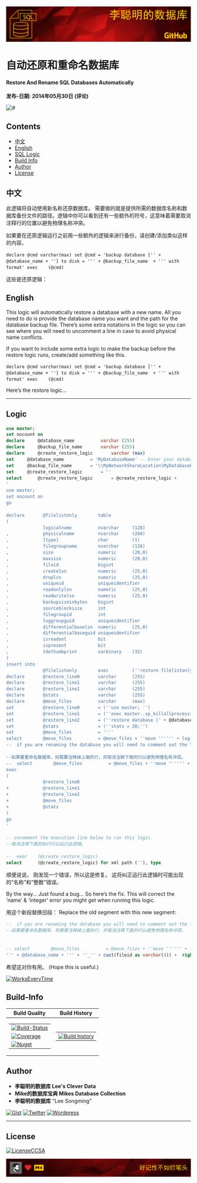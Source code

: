 ![CLEVER DATA GIT REPO](https://raw.githubusercontent.com/LiCongMingDeShujuku/git-resources/master/0-clever-data-github.png "李聪明的数据库")

# 自动还原和重命名数据库
#### Restore And Rename SQL Databases Automatically
**发布-日期: 2014年05月30日 (评论)**

![#](images/##############?raw=true "#")

## Contents

- [中文](#中文)
- [English](#English)
- [SQL Logic](#Logic)
- [Build Info](#Build-Info)
- [Author](#Author)
- [License](#License) 


## 中文
此逻辑将自动使用新名称还原数据库。 需要做的就是提供所需的数据库名称和数据库备份文件的路径。逻辑中你可以看到还有一些额外的符号，这意味着需要取消注释行的位置以避免物理名称冲突。

如果要在还原逻辑运行之前用一些额外的逻辑来进行备份，请创建/添加类似这样的内容。

`declare @cmd varchar(max)
set @cmd = 'backup database ['' +  @database_name + ''] to disk = ''' + @backup_file_name  + ''' with format'
exec    (@cmd)`

这些是还原逻辑：


## English
This logic will automatically restore a database with a new name. All you need to do is provide the database name you want and the path for the database backup file. There’s some extra notations in the logic so you can see where you will need to uncomment a line in case to avoid physical name conflicts.

If you want to include some extra logic to make the backup before the restore logic runs, create/add something like this.

`declare @cmd varchar(max)
set @cmd = 'backup database ['' +  @database_name + ''] to disk = ''' + @backup_file_name  + ''' with format'
exec    (@cmd)`


Here’s the restore logic…

---
## Logic
```SQL
use master;
set nocount on
declare     @database_name          varchar (255)
declare     @backup_file_name       varchar (255)
declare     @create_restore_logic       varchar (max)
set     @database_name          = 'MyDatabaseName' -- Enter your database name here
set     @backup_file_name       = '\\MyNetworkShareLocation\MyDatabaseBackup.bak'  -- enter your backup file here
set     @create_restore_logic       = ''
select      @create_restore_logic       = @create_restore_logic + 
'
use master;
set nocount on
go
 
declare       @filelistonly        table
(
              logicalname          nvarchar     (128)
,             physicalname         nvarchar     (260)
,             [type]               char         (1)
,             filegroupname        nvarchar     (128)
,             size                 numeric      (20,0)
,             maxsize              numeric      (20,0)
,             fileid               bigint
,             createlsn            numeric      (25,0)
,             droplsn              numeric      (25,0)
,             uniqueid             uniqueidentifier
,             readonlylsn          numeric      (25,0)
,             readwritelsn         numeric      (25,0)
,             backupsizeinbytes    bigint
,             sourceblocksize      int
,             filegroupid          int
,             loggroupguid         uniqueidentifier
,             differentialbaselsn  numeric      (25,0)
,             differentialbaseguid uniqueidentifier
,             isreadonl            bit
,             ispresent            bit
,             tdethumbprint        varbinary    (32)
)
insert into 
              @filelistonly        exec         (''restore filelistonly from disk = ''''' + @backup_file_name + ''''''')
declare       @restore_line0       varchar      (255)
declare       @restore_line1       varchar      (255)
declare       @restore_line2       varchar      (255)
declare       @stats               varchar      (255)
declare       @move_files          varchar      (max)
set           @restore_line0       = (''use master; '')
set           @restore_line1       = (''exec master..sp_killallprocessindb ''''' + @database_name + ''''';'')
set           @restore_line2       = (''restore database [' + @database_name + '] from disk = ''''' + @backup_file_name + ''''' with replace, recovery, '')
set           @stats               = (''stats = 20;'')
set           @move_files          = ''''
select        @move_files          = @move_files + ''move '''''' + logicalname + '''''' to '''''' + physicalname + '''''','' + char(10) from @filelistonly order by fileid asc
--  if you are renaming the database you will need to comment out the line above, and uncomment the line below to avoid physicalname conflicts.

--如果要重命名数据库，则需要注释掉上面的行，并取消注释下面的行以避免物理名称冲突。
--  select        @move_files          = @move_files + ''move '''''' + logicalname + '''''' to '''''' + reverse(right(reverse(physicalname), len(physicalname) - charindex(''\'',reverse(physicalname),1) + 1)) + ' + @database_name + ' + ''_'' + fileid +  right(physicalname, 4)  + '''''','' + char(10) from @filelistonly order by fileid asc
exec
(
              @restore_line0
+             @restore_line1
+             @restore_line2
+             @move_files
+             @stats
)
go
'
 
-- uncomment the execution line below to run this logic.
--取消注释下面的执行行以运行此逻辑。

--  exec    (@create_restore_logic) 
select      (@create_restore_logic) for xml path (''), type


```
顺便说说，
刚发现一个错误，所以这是修复。
这将纠正运行此逻辑时可能出现的“名称”和“整数”错误。

By the way…
Just found a bug… So here’s the fix.
This will correct the ‘name’ & ‘integer’ error you might get when running this logic.

用这个新段替换旧段：
Replace the old segment with this new segment:

```SQL
--  if you are renaming the database you will need to comment out the line above, and uncomment the line below to avoid physical name conflicts.
--如果要重命名数据库，则需要注释掉上面的行，并取消注释下面的行以避免物理名称冲突。


-- select        @move_files          = @move_files + ''move '''''' + logicalname + '''''' to '''''' + reverse(right(reverse(physicalname), len(physicalname) - charindex(''\'',reverse(physicalname),1) + 1)) + 
''' + @database_name + ''' + ''_'' + cast(fileid as varchar(4)) +  right(physicalname, 4)  + '''''','' + char(10) from @filelistonly order by fileid asc

```

希望这对你有用。 (Hope this is useful.)


[![WorksEveryTime](https://forthebadge.com/images/badges/60-percent-of-the-time-works-every-time.svg)](https://shitday.de/)

## Build-Info

| Build Quality | Build History |
|--|--|
|<table><tr><td>[![Build-Status](https://ci.appveyor.com/api/projects/status/pjxh5g91jpbh7t84?svg?style=flat-square)](#)</td></tr><tr><td>[![Coverage](https://coveralls.io/repos/github/tygerbytes/ResourceFitness/badge.svg?style=flat-square)](#)</td></tr><tr><td>[![Nuget](https://img.shields.io/nuget/v/TW.Resfit.Core.svg?style=flat-square)](#)</td></tr></table>|<table><tr><td>[![Build history](https://buildstats.info/appveyor/chart/tygerbytes/resourcefitness)](#)</td></tr></table>|

## Author

- **李聪明的数据库 Lee's Clever Data**
- **Mike的数据库宝典 Mikes Database Collection**
- **李聪明的数据库** "Lee Songming"

[![Gist](https://img.shields.io/badge/Gist-李聪明的数据库-<COLOR>.svg)](https://gist.github.com/congmingshuju)
[![Twitter](https://img.shields.io/badge/Twitter-mike的数据库宝典-<COLOR>.svg)](https://twitter.com/mikesdatawork?lang=en)
[![Wordpress](https://img.shields.io/badge/Wordpress-mike的数据库宝典-<COLOR>.svg)](https://mikesdatawork.wordpress.com/)

---
## License
[![LicenseCCSA](https://img.shields.io/badge/License-CreativeCommonsSA-<COLOR>.svg)](https://creativecommons.org/share-your-work/licensing-types-examples/)

![Lee Songming](https://raw.githubusercontent.com/LiCongMingDeShujuku/git-resources/master/1-clever-data-github.png "李聪明的数据库")

